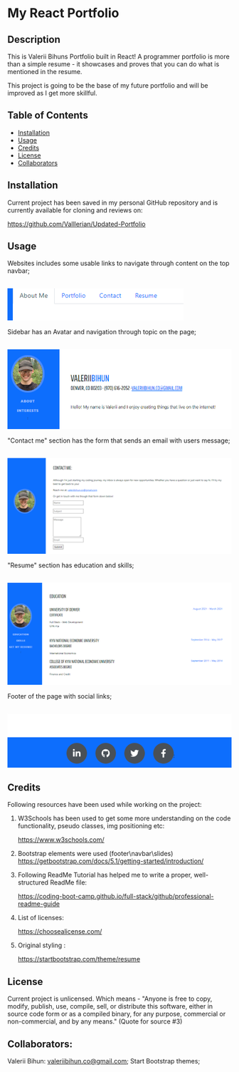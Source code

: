 # My React Portfolio

## Description

This is Valerii Bihuns Portfolio built in React! 
A programmer portfolio is more than a simple resume - it showcases and proves that you can do what is mentioned in the resume.

This project is going to be the base of my future portfolio and will be improved as I get more skillful.


## Table of Contents
- [Installation](#installation)
- [Usage](#usage)
- [Credits](#credits)
- [License](#license)
- [Collaborators](#Collaborators)


## Installation
Current project has been saved in my personal GitHub repository and is currently available for cloning and reviews on:

https://github.com/Valllerian/Updated-Portfolio
## Usage

Websites includes some usable links to navigate through content on the top navbar;

<br>
<img alt="NavBar of the website" src="./my-app/assets/ReadMe01.jpg" />
<br>

Sidebar has an Avatar and navigation through topic on the page;

<br>
<img alt="Navigation" src="./my-app/assets/ReadMe02.jpg" />
<br>


"Contact me" section has the form that sends an email with users message;

<br>
<img alt="Contact page" src="./my-app/assets/ReadMe03.jpg" />
<br>


"Resume" section has education and skills;

<br>
<img alt="Resume section" src="./my-app/assets/ReadMe04.jpg" />
<br>

Footer of the page with social links;

<br>
<img alt="Footer" src="./my-app/assets/ReadMe05.jpg" />
<br>




## Credits
Following resources  have been used while working on the project:

1) W3Schools has been used to get some more understanding on the code functionality, pseudo classes, img positioning etc:

    https://www.w3schools.com/

2) Bootstrap elements were used (footer\navbar\slides)
    https://getbootstrap.com/docs/5.1/getting-started/introduction/


3) Following ReadMe Tutorial has helped me to write a proper, well-structured ReadMe file:

    https://coding-boot-camp.github.io/full-stack/github/professional-readme-guide

4) List of licenses:

    https://choosealicense.com/

4) Original styling :

   https://startbootstrap.com/theme/resume


## License
Current project is unlicensed. Which means - "Anyone is free to copy, modify, publish, use, compile, sell, or
distribute this software, either in source code form or as a compiled
binary, for any purpose, commercial or non-commercial, and by any
means." (Quote for source #3)

## Collaborators:

Valerii Bihun: valeriibihun.co@gmail.com;
Start Bootstrap themes;
